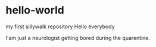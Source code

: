 # hello-world
my first sillywalk repository 
Hello everybody

I'am just a neurologist getting bored during the quarentine. 
